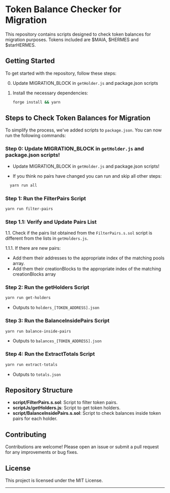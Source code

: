 # Token Balance Checker for Migration

This repository contains scripts designed to check token balances for migration purposes. Tokens included are $MAIA, $HERMES and $starHERMES.

## Getting Started

To get started with the repository, follow these steps:

0. Update MIGRATION_BLOCK in `getHolder.js` and package.json scripts

1. Install the necessary dependencies:
   ```bash
   forge install && yarn
   ```

## Steps to Check Token Balances for Migration

To simplify the process, we've added scripts to `package.json`. You can now run the following commands:

### Step 0: Update MIGRATION_BLOCK in `getHolder.js` and package.json scripts!

- Update MIGRATION_BLOCK in `getHolder.js` and package.json scripts!

- If you think no pairs have changed you can run and skip all other steps:

```bash
  yarn run all
```

### Step 1: Run the FilterPairs Script

```bash
yarn run filter-pairs
```

### Step 1.1: Verify and Update Pairs List

1.1. Check if the pairs list obtained from the `FilterPairs.s.sol` script is different from the lists in `getHolders.js`.

1.1.1. If there are new pairs:

- Add them their addresses to the appropriate index of the matching pools array.
- Add them their creationBlocks to the appropriate index of the matching creationBlocks array

### Step 2: Run the getHolders Script

```bash
yarn run get-holders
```

- Outputs to `holders_[TOKEN_ADDRESS].json`

### Step 3: Run the BalanceInsidePairs Script

```bash
yarn run balance-inside-pairs
```

- Outputs to `balances_[TOKEN_ADDRESS].json`

### Step 4: Run the ExtractTotals Script

```bash
yarn run extract-totals
```

- Outputs to `totals.json`

## Repository Structure

- **script/FilterPairs.s.sol**: Script to filter token pairs.
- **scriptJs/getHolders.js**: Script to get token holders.
- **script/BalanceInsidePairs.s.sol**: Script to check balances inside token pairs for each holder.

## Contributing

Contributions are welcome! Please open an issue or submit a pull request for any improvements or bug fixes.

## License

This project is licensed under the MIT License.

---
